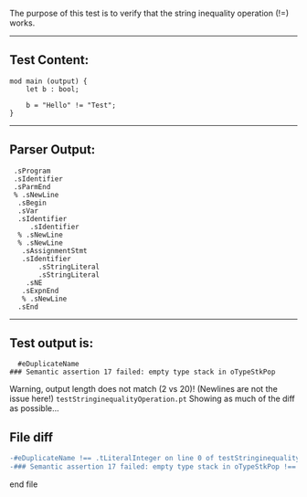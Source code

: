 The purpose of this test is to verify that the string inequality operation (!=) works.

-------------------------


Test Content: 
-------------------------
```
mod main (output) {
    let b : bool;

    b = "Hello" != "Test";
}
```
------------------------


Parser Output: 
-------------------------
```
 .sProgram
 .sIdentifier
 .sParmEnd
 % .sNewLine
  .sBegin
  .sVar
  .sIdentifier
     .sIdentifier
  % .sNewLine
  % .sNewLine
   .sAssignmentStmt
   .sIdentifier
       .sStringLiteral
       .sStringLiteral
    .sNE
   .sExpnEnd
   % .sNewLine
  .sEnd

```
------------------------

Test output is: 
-------------------------
```
  #eDuplicateName
### Semantic assertion 17 failed: empty type stack in oTypeStkPop

```


Warning, output length does not match (2 vs 20)!  (Newlines are not the issue here!) `testStringinequalityOperation.pt`
Showing as much of the diff as possible...

File diff
-------------------------
```diff
-#eDuplicateName !== .tLiteralInteger on line 0 of testStringinequalityOperation.pt
-### Semantic assertion 17 failed: empty type stack in oTypeStkPop !== oEmitValue on line 1 of testStringinequalityOperation.pt

```
end file

